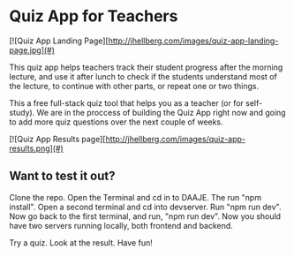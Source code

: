 # Quiz App for Teachers
[![Quiz App Landing Page][http://jhellberg.com/images/quiz-app-landing-page.jpg](#)

This quiz app helps teachers track their student progress after the morning lecture, and use it after lunch to check if the students understand most of the lecture, to continue with other parts, or repeat one or two things.

This a free full-stack quiz tool that helps you as a teacher (or for self-study). We are in the proccess of building the Quiz App right now and going to add more quiz questions over the next couple of weeks.

[![Quiz App Results page][http://jhellberg.com/images/quiz-app-results.png](#)

## Want to test it out?

Clone the repo. Open the Terminal and cd in to DAAJE. The run "npm install".  Open a second terminal and cd into devserver. Run "npm run dev". Now go back to the first terminal, and run, "npm run dev". Now you should have two servers running locally, both frontend and backend.

Try a quiz. Look at the result. Have fun!
